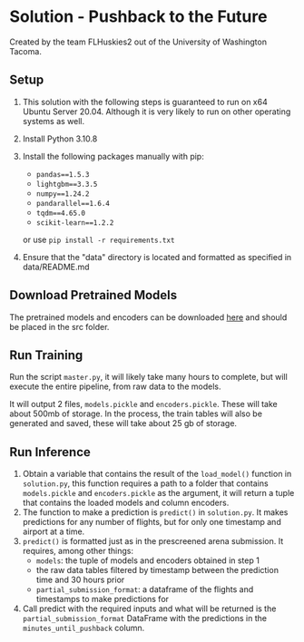 # Solution - Pushback to the Future



Created by the team FLHuskies2 out of the University of Washington Tacoma.

## Setup

1. This solution with the following steps is guaranteed to run on x64 Ubuntu Server 20.04. Although it is very 
likely to run on other operating systems as well.
2. Install Python 3.10.8
3. Install the following packages manually with pip:
    
   - `pandas==1.5.3`
   - `lightgbm==3.3.5`
   - `numpy==1.24.2`
   - `pandarallel==1.6.4`
   - `tqdm==4.65.0`
   - `scikit-learn==1.2.2`

   or use `pip install -r requirements.txt`

4. Ensure that the "data" directory is located and formatted as specified in data/README.md

## Download Pretrained Models
The pretrained models and encoders can be downloaded [here](https://www.dropbox.com/scl/fo/6nparyuy3vo10j6cpho8e/h?dl=0&rlkey=eo93lv5m16q5vyyve2pqjyukk) and should be placed in the src folder.

## Run Training
Run the script `master.py`, it will likely take many hours to complete, 
but will execute the entire pipeline, from raw data to the models.

It will output 2 files, `models.pickle` and `encoders.pickle`. These will take about 500mb of storage. In the process, the train tables will also be generated and saved, these will take about 25 gb of storage.


## Run Inference
1. Obtain a variable that contains the result of the `load_model()` function in `solution.py`, this function requires 
a path to a folder that contains `models.pickle` and `encoders.pickle` as the argument, it will return a tuple that
contains the loaded models and column encoders.
2. The function to make a prediction is `predict()` in `solution.py`. It makes predictions for any number of flights,
but for only one timestamp and airport at a time. 
3. `predict()` is formatted just as in the prescreened arena submission. It requires, among other things:
   - `models`: the tuple of models and encoders obtained in step 1
   - the raw data tables filtered by timestamp between the prediction time and 30 hours prior
   - `partial_submission_format`: a dataframe of the flights and timestamps to make predictions for
4. Call predict with the required inputs and what will be returned is the `partial_submission_format` DataFrame
with the predictions in the `minutes_until_pushback` column.



